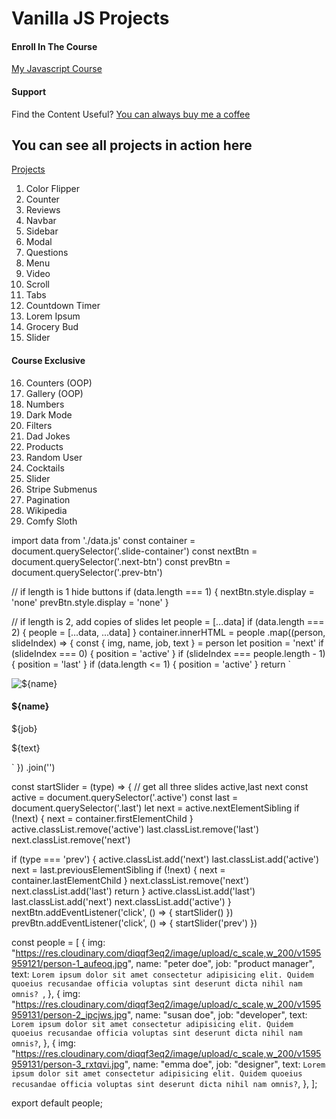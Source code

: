 # Vanilla JS Projects

#### Enroll In The Course

[My Javascript Course](https://www.udemy.com/course/javascript-tutorial-for-beginners-w/?referralCode=DD9FA6C0D976918D3E1C)

#### Support

Find the Content Useful? [You can always buy me a coffee](https://www.buymeacoffee.com/johnsmilga)

## You can see all projects in action here

[Projects](https://www.vanillajavascriptprojects.com/)

1. Color Flipper
2. Counter
3. Reviews
4. Navbar
5. Sidebar
6. Modal
7. Questions
8. Menu
9. Video
10. Scroll
11. Tabs
12. Countdown Timer
13. Lorem Ipsum
14. Grocery Bud
15. Slider

#### Course Exclusive

16. Counters (OOP)
17. Gallery (OOP)
18. Numbers
19. Dark Mode
20. Filters
21. Dad Jokes
22. Products
23. Random User
24. Cocktails
25. Slider
26. Stripe Submenus
27. Pagination
28. Wikipedia
29. Comfy Sloth

import data from './data.js'
const container = document.querySelector('.slide-container')
const nextBtn = document.querySelector('.next-btn')
const prevBtn = document.querySelector('.prev-btn')

// if length is 1 hide buttons
if (data.length === 1) {
nextBtn.style.display = 'none'
prevBtn.style.display = 'none'
}

// if length is 2, add copies of slides
let people = [...data]
if (data.length === 2) {
people = [...data, ...data]
}
container.innerHTML = people
.map((person, slideIndex) => {
const { img, name, job, text } = person
let position = 'next'
if (slideIndex === 0) {
position = 'active'
}
if (slideIndex === people.length - 1) {
position = 'last'
}
if (data.length <= 1) {
position = 'active'
}
return `<article class="slide ${position}">
<img src=${img} class="img" alt="${name}"/>

  <h4>${name}</h4>
  <p class="title">${job}</p>
  <p class="text">
   ${text}
  </p>
<div class="quote-icon">
<i class="fas fa-quote-right"></i>
</div>
 </article>`
  })
  .join('')

const startSlider = (type) => {
// get all three slides active,last next
const active = document.querySelector('.active')
const last = document.querySelector('.last')
let next = active.nextElementSibling
if (!next) {
next = container.firstElementChild
}
active.classList.remove('active')
last.classList.remove('last')
next.classList.remove('next')

if (type === 'prev') {
active.classList.add('next')
last.classList.add('active')
next = last.previousElementSibling
if (!next) {
next = container.lastElementChild
}
next.classList.remove('next')
next.classList.add('last')
return
}
active.classList.add('last')
last.classList.add('next')
next.classList.add('active')
}
nextBtn.addEventListener('click', () => {
startSlider()
})
prevBtn.addEventListener('click', () => {
startSlider('prev')
})

const people = [
{
img:
"https://res.cloudinary.com/diqqf3eq2/image/upload/c_scale,w_200/v1595959121/person-1_aufeoq.jpg",
name: "peter doe",
job: "product manager",
text: `Lorem ipsum dolor sit amet consectetur adipisicing elit. Quidem quoeius recusandae officia voluptas sint deserunt dicta nihil nam omnis? `,
},
{
img:
"https://res.cloudinary.com/diqqf3eq2/image/upload/c_scale,w_200/v1595959131/person-2_ipcjws.jpg",
name: "susan doe",
job: "developer",
text: `Lorem ipsum dolor sit amet consectetur adipisicing elit. Quidem quoeius recusandae officia voluptas sint deserunt dicta nihil nam omnis?`,
},
{
img:
"https://res.cloudinary.com/diqqf3eq2/image/upload/c_scale,w_200/v1595959131/person-3_rxtqvi.jpg",
name: "emma doe",
job: "designer",
text: `Lorem ipsum dolor sit amet consectetur adipisicing elit. Quidem quoeius recusandae officia voluptas sint deserunt dicta nihil nam omnis?`,
},
];

export default people;
